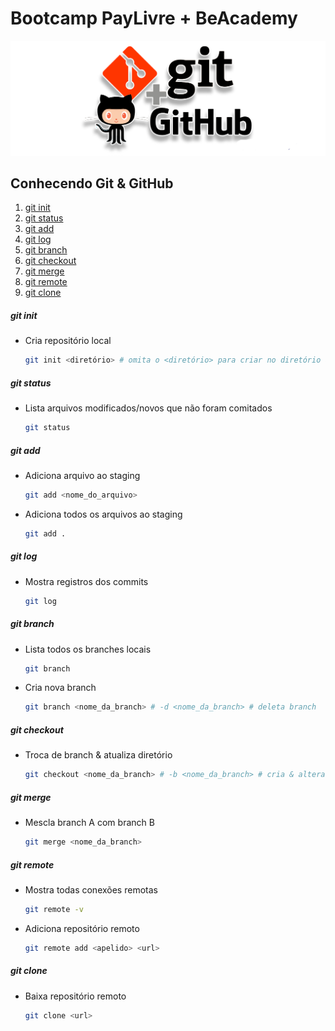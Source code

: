# Bootcamp PayLivre + BeAcademy

![](./img/git+github.png)

## Conhecendo Git & GitHub
1. [git init](#git%20init)
2. [git status](#git%20status)
3. [git add](#git%20add)
4. [git log](#git%20log)
5. [git branch](#git%20branch)
6. [git checkout](#git%20checkout)
7. [git merge](#git%20merge)
8. [git remote](#git%20remote)
9. [git clone](#git%20clone)

##### git init

* Cria repositório local
  
  ```bash
  git init <diretório> # omita o <diretório> para criar no diretório atual
  ```

##### git status

* Lista arquivos modificados/novos que não foram comitados
  
  ```bash
  git status
  ```

##### git add

* Adiciona arquivo ao staging
  
  ```bash
  git add <nome_do_arquivo>
  ```

* Adiciona todos os arquivos ao staging
  
  ```bash
  git add .
  ```

##### git log

* Mostra registros dos commits
  
  ```bash
  git log
  ```

##### git branch

* Lista todos os branches locais
  
  ```bash
  git branch 
  ```

* Cria nova branch
  
  ```bash
  git branch <nome_da_branch> # -d <nome_da_branch> # deleta branch
  ```

##### git checkout

* Troca de branch & atualiza diretório
  
  ```bash
  git checkout <nome_da_branch> # -b <nome_da_branch> # cria & altera branch
  ```

##### git merge

* Mescla branch A com branch B
  
  ```bash
  git merge <nome_da_branch>
  ```

##### git remote

* Mostra todas conexões remotas
  
  ```bash
  git remote -v
  ```

* Adiciona repositório remoto
  
  ```bash
  git remote add <apelido> <url>
  ```

##### git clone

* Baixa repositório remoto
  
  ```bash
  git clone <url>
  ```
